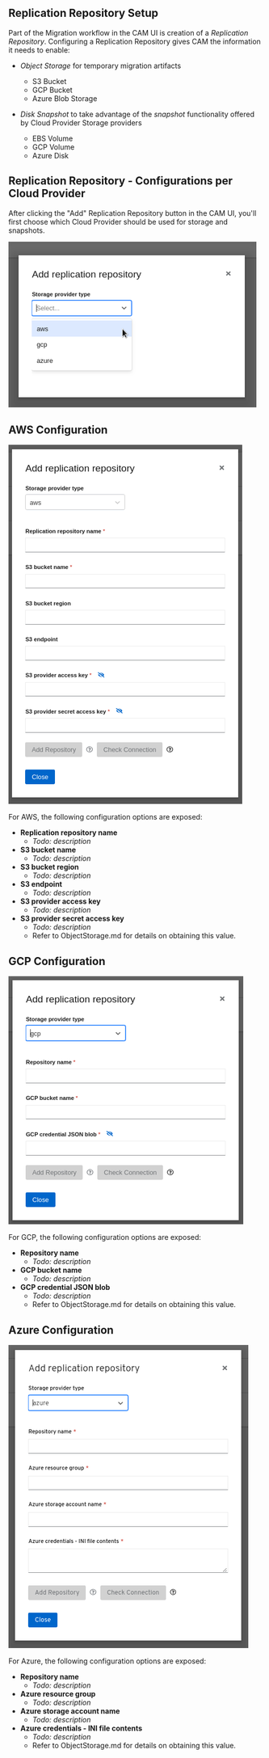 ## Replication Repository Setup

Part of the Migration workflow in the CAM UI is creation of a *Replication Repository*. Configuring a Replication Repository gives CAM the information it needs to enable:

- *Object Storage* for temporary migration artifacts 
  - S3 Bucket
  - GCP Bucket
  - Azure Blob Storage

- *Disk Snapshot* to take advantage of the *snapshot* functionality offered by Cloud Provider Storage providers 
  - EBS Volume 
  - GCP Volume 
  - Azure Disk 


## Replication Repository - Configurations per Cloud Provider

After clicking the "Add" Replication Repository button in the CAM UI, you'll first choose which Cloud Provider should be used for storage and snapshots.

![Replication Respository Provider Selection](./screenshots/replicationrepository/intro.png)

## AWS Configuration

![AWS Config](./screenshots/replicationrepository/aws.png)

For AWS, the following configuration options are exposed:

- **Replication repository name**
  - *Todo: description*
- **S3 bucket name**
  - *Todo: description*
- **S3 bucket region**
  - *Todo: description*
- **S3 endpoint**
  - *Todo: description*
- **S3 provider access key**
  - *Todo: description*
- **S3 provider secret access key**
  - *Todo: description*
  - Refer to ObjectStorage.md for details on obtaining this value.

## GCP Configuration

![GCP Config](./screenshots/replicationrepository/gcp.png)

For GCP, the following configuration options are exposed:

- **Repository name**
  - *Todo: description*
- **GCP bucket name**
  - *Todo: description*
- **GCP credential JSON blob**
  - *Todo: description*
  - Refer to ObjectStorage.md for details on obtaining this value.

## Azure Configuration

![Azure Config](./screenshots/replicationrepository/azure.png)

For Azure, the following configuration options are exposed:

- **Repository name**
  - *Todo: description*
- **Azure resource group**
  - *Todo: description*
- **Azure storage account name**
  - *Todo: description*
- **Azure credentials - INI file contents**
  - *Todo: description*
  - Refer to ObjectStorage.md for details on obtaining this value.